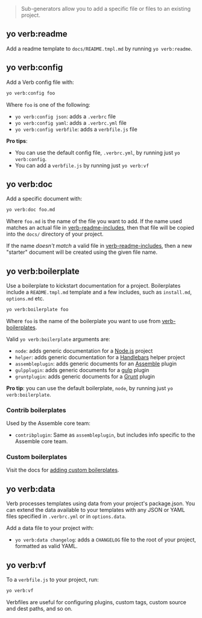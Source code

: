 > Sub-generators allow you to add a specific file or files to an existing project.

## yo verb:readme

Add a readme template to `docs/README.tmpl.md` by running `yo verb:readme`.

## yo verb:config

Add a Verb config file with:

```bash
yo verb:config foo
```

Where `foo` is one of the following:

* `yo verb:config json`: adds a `.verbrc` file
* `yo verb:config yaml`: adds a `.verbrc.yml` file
* `yo verb:config verbfile`: adds a `verbfile.js` file

**Pro tips**:

* You can use the default config file, `.verbrc.yml`, by running just `yo verb:config`.
* You can add a `verbfile.js` by running just `yo verb:vf`

## yo verb:doc

Add a specific document with:

```bash
yo verb:doc foo.md
```

Where `foo.md` is the name of the file you want to add. If the name used matches an actual file in [verb-readme-includes](https://github.com/assemble/verb-readme-includes), then that file will be copied into the `docs/` directory of your project.

If the name _doesn't match_ a valid file in [verb-readme-includes](https://github.com/assemble/verb-readme-includes), then a new "starter" document will be created using the given file name.

## yo verb:boilerplate

Use a boilerplate to kickstart documentation for a project. Boilerplates include a `README.tmpl.md` template and a few includes, such as `install.md`, `options.md` etc.

```bash
yo verb:boilerplate foo
```

Where `foo` is the name of the boilerplate you want to use from [verb-boilerplates](https://github.com/assemble/verb-boilerplates).

Valid `yo verb:boilerplate` arguments are:

* `node`: adds generic documentation for a [Node.js](nodejs.org) project
* `helper`: adds generic documentation for a [Handlebars](handlebarsjs.com) helper project
* `assembleplugin`: adds generic documents for an [Assemble](https://github.com/assemble/assemble) plugin
* `gulpplugin`: adds generic documents for a [gulp](gulpjs.com) plugin
* `gruntplugin`: adds generic documents for a [Grunt](gruntjs.com) plugin

**Pro tip**: you can use the default boilerplate, `node`, by running just `yo verb:boilerplate`.

### Contrib boilerplates

Used by the Assemble core team:

* `contribplugin`: Same as `assembleplugin`, but includes info specific to the Assemble core team.

### Custom boilerplates

Visit the docs for [adding custom boilerplates](./docs/custom-boilerplates.md).

## yo verb:data

Verb processes templates using data from your project's package.json. You can extend the data available to your templates with any JSON or YAML files specified in `.verbrc.yml` or in `options.data`.

Add a data file to your project with:

* `yo verb:data changelog`: adds a `CHANGELOG` file to the root of your project, formatted as valid YAML.

## yo verb:vf

To a `verbfile.js` to your project, run:

```bash
yo verb:vf
```
Verbfiles are useful for configuring plugins, custom tags, custom source and dest paths, and so on.